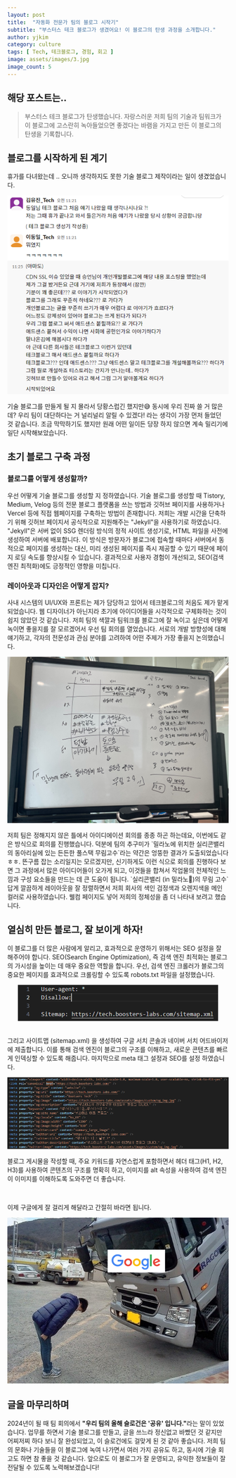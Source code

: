 ```yaml
---
layout: post
title:  "자동화 전문가 팀의 블로그 시작기"
subtitle: "부스터스 테크 블로그가 생겼어요! 이 블로그의 탄생 과정을 소개합니다."
author: yjkim
category: culture
tags: [ Tech, 테크블로그, 경험, 회고 ]
image: assets/images/3.jpg
image_count: 5
---
```


## 해당 포스트는..
> 부스터스 테크 블로그가 탄생했습니다. 자랑스러운 저희 팀의 기술과 팀워크가 이 블로그에 고스란히 녹아들었으면 좋겠다는 바램을 가지고 만든 이 블로그의 탄생을 기록합니다.

## 블로그를 시작하게 된 계기
휴가를 다녀왔는데 .. 오니까 생각하지도 못한 기술 블로그 제작이라는 일이 생겼었습니다. 
<p style="text-align: center;">
  <img src="/assets/images/2024-07/create-tech-blog(1).png" alt="슬랙 대화 이미지">
</p>

기술 블로그를 만들게 될 지 몰라서 당황스럽긴 했지만😅 동시에 우리 진짜 쓸 거 많은데? 우리 팀이 대단하다는 거 널리널리 알릴 수 있겠다! 라는 생각이 가장 먼저 들었던 것 같습니다.
조금 막막하기도 했지만 원래 어떤 일이든 당장 하지 않으면 계속 밀리기에 일단 시작해보았습니다.


## 초기 블로그 구축 과정
### 블로그를 어떻게 생성할까?
우선 어떻게 기술 블로그를 생성할 지 정하였습니다. 기술 블로그를 생성할 때 Tistory, Medium, Velog 등의 전문 블로그 플랫폼을 쓰는 방법과 깃허브 페이지를 사용하거나 Vercel 등에 직접 웹페이지를 구축하는 방법이 존재합니다. 저희는 개발 시간을 단축하기 위해 깃허브 페이지서 공식적으로 지원해주는 "Jekyll"을 사용하기로 하였습니다. "Jekyll"은 서버 없이 SSG 렌더링 방식의 정적 사이트 생성기로, HTML 파일을 사전에 생성하여 서버에 배포합니다. 이 방식은 방문자가 블로그에 접속할 때마다 서버에서 동적으로 페이지를 생성하는 대신, 미리 생성된 페이지를 즉시 제공할 수 있기 때문에 페이지 로딩 속도를 향상시킬 수 있습니다. 결과적으로 사용자 경험이 개선되고, SEO(검색 엔진 최적화)에도 긍정적인 영향을 미칩니다.


### 레이아웃과 디자인은 어떻게 잡지?
사내 시스템의 UI/UX와 프론트는 제가 담당하고 있어서 테크블로그의 처음도 제가 맡게 되었습니다. 웹 디자이너가 아닌지라 초기에 아이디어들을 시각적으로 구체화하는 것이 쉽지 않았던 것 같습니다. 저희 팀의 색깔과 팀워크를 블로그에 잘 녹이고 싶은데 어떻게 녹이면 좋을지를 잘 모르겠어서 우선 팀 회의를 열었습니다. 서로의 개발 방향성에 대해 얘기하고, 각자의 전문성과 관심 분야를 고려하여 어떤 주제가 가장 좋을지 논의했습니다. 

<p style="text-align: center;">
  <img src="/assets/images/2024-07/create-tech-blog(2).jpg" alt="테크블로그 아이디어 회의">
</p>
저희 팀은 정해지지 않은 틀에서 아이디에이션 회의를 종종 하곤 하는데요, 이번에도 같은 방식으로 회의를 진행했습니다. 덕분에 팀의 추구미가 `밀라노에 위치한 실리콘밸리의 동아리실에 있는 든든한 풀스택 무림고수`라는 약간은 엉뚱한 결과가 도출되었습니다 ㅎㅎ. 뜬구름 잡는 소리일지는 모르겠지만, 신기하게도 이런 식으로 회의를 진행하다 보면 그 과정에서 많은 아이디어들이 오가게 되고, 이것들을 합쳐서 작업물의 전체적인 느낌과 구성 요소들을 만드는 데 큰 도움이 됩니다. 
`실리콘밸리 (in 밀라노🤭)의 무림 고수`답게 깔끔하게 레이아웃을 잘 정렬하면서 저희 회사의 색인 검정색과 오렌지색을 메인 컬러로 사용하였습니다. 웰컴 페이지도 넣어 저희의 정체성을 좀 더 나타내 보려고 했습니다.


## 열심히 만든 블로그, 잘 보이게 하자!
이 블로그를 더 많은 사람에게 알리고, 효과적으로 운영하기 위해서는 SEO 설정을 잘 해주어야 합니다. SEO(Search Engine Optimization), 즉 검색 엔진 최적화는 블로그의 가시성을 높이는 데 매우 중요한 역할을 합니다.
우선, 검색 엔진 크롤러가 블로그의 중요한 페이지를 효과적으로 크롤링할 수 있도록 robots.txt 파일을 설정했습니다.
<p style="text-align: center;">
  <img src="/assets/images/2024-07/create-tech-blog(3).png" alt="meta 태그 설정">
</p>
<br>
그리고 사이트맵 (sitemap.xml) 을 생성하여 구글 서치 콘솔과 네이버 서치 어드바이저에 제출합니다. 이를 통해 검색 엔진이 블로그의 구조를 이해하고, 새로운 콘텐츠를 빠르게 인덱싱할 수 있도록 해줍니다.
마지막으로 meta 태그 설정과 SEO를 설정 하였습니다. 
<p style="text-align: center;">
  <img src="/assets/images/2024-07/create-tech-blog(4).png" alt="meta 태그 설정">
</p>

블로그 게시물을 작성할 때, 주요 키워드를 자연스럽게 포함하면서 헤더 태그(H1, H2, H3)를 사용하여 콘텐츠의 구조를 명확히 하고, 이미지를 alt 속성을 사용하여 검색 엔진이 이미지를 이해하도록 도와주면 더 좋습니다.

<br>

이제 구글에게 잘 걸리게 해달라고 간절히 바라면 됩니다.
<p style="text-align: center;">
  <img src="/assets/images/2024-07/create-tech-blog(5).png" alt="구글아.. 잘부탁해..">
</p>


## 글을 마무리하며
2024년이 될 때 팀 회의에서 <b>"우리 팀의 올해 슬로건은 '공유' 입니다."</b>라는 말이 있었습니다. 업무를 하면서 기술 블로그를 만들고, 글을 쓰느라 정신없고 바빴던 것 같지만 어찌저찌 하다 보니 잘 완성되었고, 이 슬로건에도 걸맞게 된 것 같아 좋습니다. 저희 팀의 문화나 기술들을 이 블로그에 녹여 나가면서 여러 가지 공유도 하고, 동시에 기술 회고도 하면 참 좋을 것 같습니다. 앞으로도 이 블로그가 잘 운영되고, 유익한 정보들이 잘 전달될 수 있도록 노력해보겠습니다!

